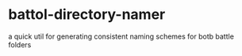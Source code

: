 # battol-directory-namer
a quick util for generating consistent naming schemes for botb battle folders
